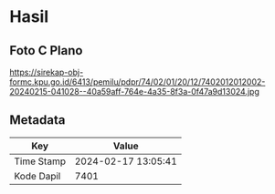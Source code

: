 # Hasil

## Foto C Plano

https://sirekap-obj-formc.kpu.go.id/6413/pemilu/pdpr/74/02/01/20/12/7402012012002-20240215-041028--40a59aff-764e-4a35-8f3a-0f47a9d13024.jpg


## Metadata

| Key        | Value               |
| ---------- | ------------------- |
| Time Stamp | 2024-02-17 13:05:41 |
| Kode Dapil | 7401                |



